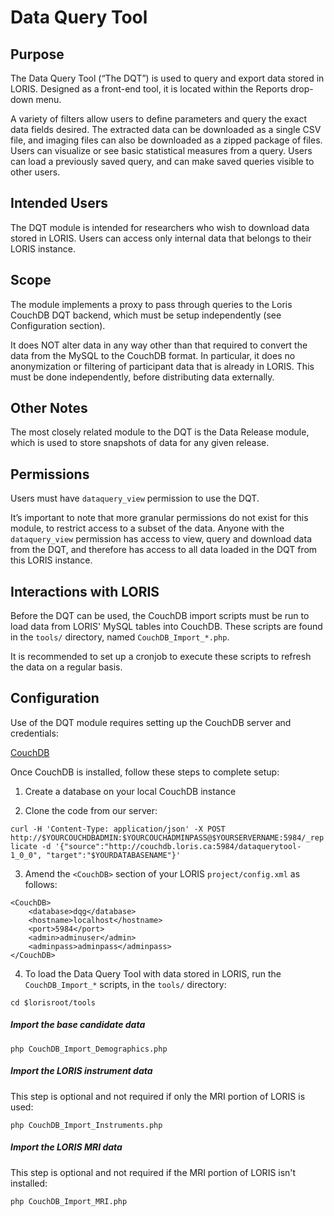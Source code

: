 # Data Query Tool

## Purpose
The Data Query Tool (“The DQT”) is used to query and export data stored in LORIS. Designed as a front-end tool, it is located within the Reports drop-down menu. 

A variety of filters allow users to define parameters and query the exact data fields desired. The extracted data can be downloaded as a single CSV file, and imaging files can also be downloaded as a zipped package of files. Users can visualize or see basic statistical measures from a query. Users can load a previously saved query, and can make saved queries visible to other users.

## Intended Users
The DQT module is intended for researchers who wish to download data stored in LORIS. Users can access only internal data that belongs to their LORIS instance. 

## Scope
The module implements a proxy to pass through queries to the Loris CouchDB DQT backend, which must be setup independently (see Configuration section).

It does NOT alter data in any way other than that required to convert the data from the MySQL to the CouchDB format. In particular, it does no anonymization or filtering of participant data that is already in LORIS. This must be done independently, before distributing data externally.

## Other Notes
The most closely related module to the DQT is the Data Release module, which is used to store snapshots of data for any given release. 

## Permissions
Users must have `dataquery_view` permission to use the DQT. 

It’s important to note that more granular permissions do not exist for this module, to restrict access to a subset of the data. Anyone with the `dataquery_view` permission has access to view, query and download data from the DQT, and therefore has access to all data loaded in the DQT from this LORIS instance.

## Interactions with LORIS
Before the DQT can be used, the CouchDB import scripts must be run to load data from LORIS' MySQL tables into CouchDB. These scripts are found in the `tools/` directory, named `CouchDB_Import_*.php`.

It is recommended to set up a cronjob to execute these scripts to refresh the data on a regular basis. 

## Configuration
Use of the DQT module requires setting up the CouchDB server and credentials:

[CouchDB](http://couchdb.apache.org)

Once CouchDB is installed, follow these steps to complete setup:

1. Create a database on your local CouchDB instance

2. Clone the code from our server:

`
curl -H 'Content-Type: application/json' -X POST http://$YOURCOUCHDBADMIN:$YOURCOUCHADMINPASS@$YOURSERVERNAME:5984/_replicate -d '{"source":"http://couchdb.loris.ca:5984/dataquerytool-1_0_0", "target":"$YOURDATABASENAME"}'
`

3. Amend the `<CouchDB>` section of your LORIS `project/config.xml` as follows:

```
<CouchDB>
    <database>dqg</database>
    <hostname>localhost</hostname>
    <port>5984</port>
    <admin>adminuser</admin>
    <adminpass>adminpass</adminpass>
</CouchDB>
```

4. To load the Data Query Tool with data stored in LORIS, run the `CouchDB_Import_*` scripts, in the `tools/` directory: 

`cd $lorisroot/tools`

##### Import the base candidate data

`php CouchDB_Import_Demographics.php`

##### Import the LORIS instrument data
This step is optional and not required if only the MRI portion of LORIS is used:

`php CouchDB_Import_Instruments.php`

##### Import the LORIS MRI data
This step is optional and not required if the MRI portion of LORIS isn't installed:

`php CouchDB_Import_MRI.php`


